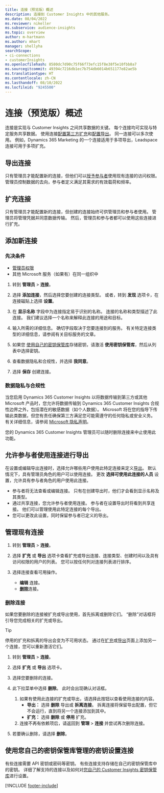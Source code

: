 ```yaml
---
title: 连接（预览版）概述
description: 连接到 Customer Insights 中的其他服务。
ms.date: 08/04/2022
ms.reviewer: nikeller
ms.subservice: audience-insights
ms.topic: overview
author: m-hartmann
ms.author: mhart
manager: shellyha
searchScope:
- ci-connections
- customerInsights
ms.openlocfilehash: 8580dc7d90c75f66f73efc15f8e38f5e10fbb8a7
ms.sourcegitcommit: 49394c7216db1ec7b754db6014b651177e82ae5b
ms.translationtype: HT
ms.contentlocale: zh-CN
ms.lasthandoff: 08/10/2022
ms.locfileid: "9245500"
---
```

# <a name="connections-preview-overview"></a>连接（预览版）概述

连接是实现与 Customer Insights 之间共享数据的关键。 每个连接均可实现与特定服务共享数据。 使用连接[配置第三方扩充](enrichment-hub.md)和[配置导出](export-destinations.md)。 同一连接可以多次使用。 例如，Dynamics 365 Marketing 的一个连接适用于多项导出，Leadspace 连接可用于多项扩充。

## <a name="export-connections"></a>导出连接

只有管理员才能配置新的连接，但他们可以[授予参与者](#allow-contributors-to-use-a-connection-for-exports)使用现有连接的访问权限。 管理员控制数据的去向，参与者定义满足其需求的有效载荷和频率。

## <a name="enrichment-connections"></a>扩充连接

只有管理员才能配置新的连接，但创建的连接始终可供管理员和参与者使用。 管理员将管理凭据并同意数据传输。 然后，管理员和参与者都可以使用这些连接进行扩充。

## <a name="add-a-new-connection"></a>添加新连接

### <a name="prerequisites"></a>先决条件

- [管理员权限](permissions.md)
- 其他 Microsoft 服务（如果有）在同一组织中

1. 转到 **管理员** > **连接**。

1. 选择 **添加连接**，然后选择您要创建的连接类型。 或者，转到 **发现** 选项卡，在连接磁贴上选择 **设置**。

1. 在 **显示名称** 字段中为连接指定易于识别的名称。 连接的名称和类型描述了此连接。 我们建议选择一个名称来解释此连接的用途和目标。

1. 输入所需的详细信息。 确切字段取决于您要连接到的服务。 有关特定连接类型的详细信息，请参阅有关目标服务的文章。

1. 如果您 [使用自己的密钥保管库](use-azure-key-vault.md)存储密钥，请激活 **使用密钥保管库**，然后从列表中选择密钥。

1. 查看数据隐私和合规性，并选择 **我同意**。

1. 选择 **保存** 创建连接。

### <a name="data-privacy-and-compliance"></a>数据隐私与合规性

当您启用 Dynamics 365 Customer Insights 以将数据传输到第三方或其他 Microsoft 产品时，您允许将数据传输到 Dynamics 365 Customer Insights 合规性边界之外，包括潜在的敏感数据（如个人数据）。 Microsoft 将在您的指导下传输此类数据，但您有责任确保第三方满足您可能需遵守的任何隐私或安全义务。 有关详细信息，请参阅 [Microsoft 隐私声明](https://go.microsoft.com/fwlink/?linkid=396732)。

您的 Dynamics 365 Customer Insights 管理员可以随时删除连接来中止使用此功能。

## <a name="allow-contributors-to-use-a-connection-for-exports"></a>允许参与者使用连接进行导出

在设置或编辑导出连接时，选择允许哪些用户使用此特定连接来定义[导出](export-destinations.md)。 默认情况下，具有管理员角色的用户可以使用连接。 更改 **选择可使用此连接的人员** 设置，允许具有参与者角色的用户使用此连接。

- 参与者将无法查看或编辑连接。 只有在创建导出时，他们才会看到显示名称及其类型。
- 通过共享连接，您允许参与者使用连接。 参与者在设置导出时将看到共享连接。 他们可以管理使用此特定连接的每个导出。
- 您可以更改此设置，同时保留参与者已定义的导出。

## <a name="manage-existing-connections"></a>管理现有连接

1. 转到 **管理员** > **连接**。

1. 选择 **扩充** 或 **导出** 选项卡查看扩充或导出连接、连接类型、创建时间以及具有访问权限的用户的列表。 您可以按任何列对连接列表进行排序。

1. 选择连接查看可用操作。

   - **编辑** 连接。
   - [**删除**](#remove-a-connection)连接。

### <a name="remove-a-connection"></a>删除连接

如果您要删除的连接被扩充或导出使用，首先拆离或删除它们。 “删除”对话框将引导您完成相关的扩充或导出。

> [!TIP]
> 停用的扩充和拆离的导出会变为不可用状态。 通过在[扩充](enrichment-hub.md)或[导出](export-destinations.md)页面上添加另一个连接，您可以重新激活它们。

1. 转到 **管理员** > **连接**。

1. 选择 **扩充** 或 **导出** 选项卡。

1. 选择您要删除的连接。

1. 此下拉菜单中选择 **删除**。 此时会出现确认对话框。

   1. 如果有使用此连接的扩充或导出，请选择此按钮以查看使用连接的内容。
      - **导出：** 选择 **删除** 导出或 **拆离连接**。 拆离连接将保留导出配置，但它不会运行，直到将另一个连接添加到其中。
      - **扩充：** 选择 **删除** 或 **停用** 扩充。
   1. 连接不再有依赖项后，请返回到 **管理** > **连接** 并尝试再次删除连接。

1. 若要确认删除，请选择 **删除**。

## <a name="set-up-connections-with-secrets-managed-by-your-own-key-vault"></a>使用您自己的密钥保管库管理的密钥设置连接

有些连接需要 API 密钥或密码等密钥。 有些连接支持存储在自己的密钥保管库中的密钥。 详细了解支持的连接以及如何对[您自己的 Customer Insights 密钥保管库](use-azure-key-vault.md)进行设置。

[!INCLUDE [footer-include](includes/footer-banner.md)]
